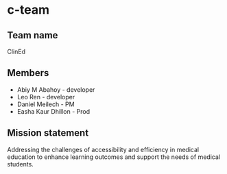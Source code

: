 # c-team

## Team name

ClinEd

## Members

- Abiy M Abahoy - developer
- Leo Ren - developer 
- Daniel Meilech - PM 
- Easha Kaur Dhillon - Prod 

## Mission statement 

Addressing the challenges of accessibility and efficiency in medical education to enhance learning outcomes and support the needs of medical students.